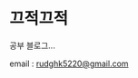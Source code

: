 # 끄적끄적

공부 블로그...

email : rudghk5220@gmail.com

<!--stackedit_data:
eyJoaXN0b3J5IjpbODc0MDU0MjAzLC0yMTE3MjQ1MzczLC01OD
EwMzY4NSw3ODE4NjQzLDUyNTQ1OTM4MSwtMTA2NDEwMDg5Niwx
OTE0NDU5ODY4LC05NDk5NDA3OTIsMzQwMTY1MjMwXX0=
-->